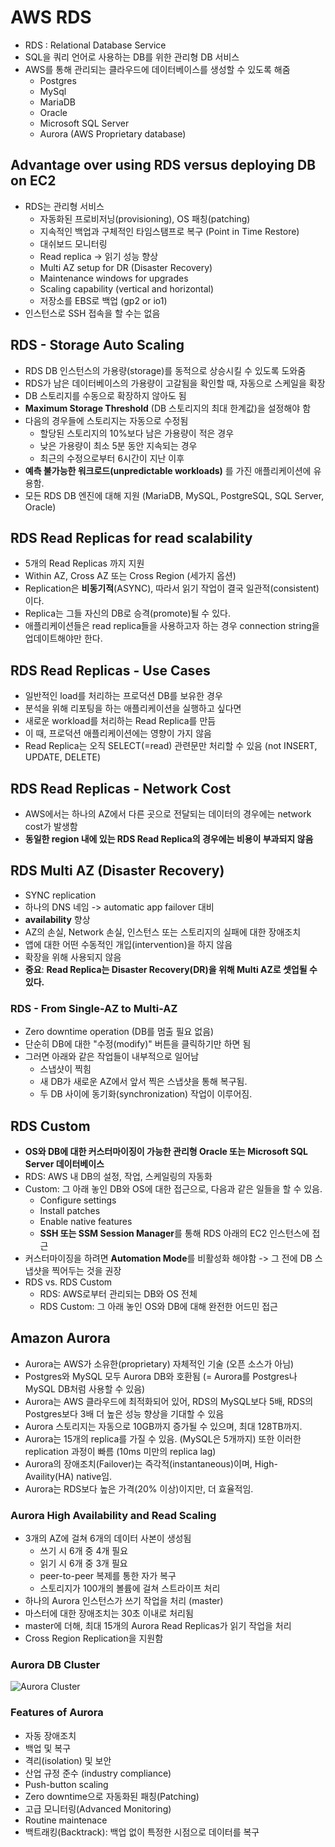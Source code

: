 # AWS RDS

- RDS : Relational Database Service
- SQL을 쿼리 언어로 사용하는 DB를 위한 관리형 DB 서비스
- AWS를 통해 관리되는 클라우드에 데이터베이스를 생성할 수 있도록 해줌
  - Postgres
  - MySql
  - MariaDB
  - Oracle
  - Microsoft SQL Server
  - Aurora (AWS Proprietary database)

## Advantage over using RDS versus deploying DB on EC2

- RDS는 관리형 서비스
  - 자동화된 프로비저닝(provisioning), OS 패칭(patching)
  - 지속적인 백업과 구체적인 타임스탬프로 복구 (Point in Time Restore)
  - 대쉬보드 모니터링
  - Read replica -> 읽기 성능 향상
  - Multi AZ setup for DR (Disaster Recovery)
  - Maintenance windows for upgrades
  - Scaling capability (vertical and horizontal)
  - 저장소를 EBS로 백업 (gp2 or io1)
- 인스턴스로 SSH 접속을 할 수는 없음

## RDS - Storage Auto Scaling

- RDS DB 인스턴스의 가용량(storage)를 동적으로 상승시킬 수 있도록 도와줌
- RDS가 남은 데이터베이스의 가용량이 고갈됨을 확인할 때, 자동으로 스케일을 확장
- DB 스토리지를 수동으로 확장하지 않아도 됨
- **Maximum Storage Threshold** (DB 스토리지의 최대 한계값)을 설정해야 함
- 다음의 경우들에 스토리지는 자동으로 수정됨
  - 할당된 스토리지의 10%보다 남은 가용량이 적은 경우
  - 낮은 가용량이 최소 5분 동안 지속되는 경우
  - 최근의 수정으로부터 6시간이 지난 이후
- **예측 불가능한 워크로드(unpredictable workloads)** 를 가진 애플리케이션에 유용함.
- 모든 RDS DB 엔진에 대해 지원 (MariaDB, MySQL, PostgreSQL, SQL Server, Oracle)

## RDS Read Replicas for read scalability

- 5개의 Read Replicas 까지 지원
- Within AZ, Cross AZ 또는 Cross Region (세가지 옵션)
- Replication은 **비동기적**(ASYNC), 따라서 읽기 작업이 결국 일관적(consistent)이다.
- Replica는 그들 자신의 DB로 승격(promote)될 수 있다.
- 애플리케이션들은 read replica들을 사용하고자 하는 경우 connection string을 업데이트해야만 한다.

## RDS Read Replicas - Use Cases

- 일반적인 load를 처리하는 프로덕션 DB를 보유한 경우
- 분석을 위해 리포팅을 하는 애플리케이션을 실행하고 싶다면
- 새로운 workload를 처리하는 Read Replica를 만듬
- 이 때, 프로덕션 애플리케이션에는 영향이 가지 않음
- Read Replica는 오직 SELECT(=read) 관련문만 처리할 수 있음 (not INSERT, UPDATE, DELETE)

## RDS Read Replicas - Network Cost

- AWS에서는 하나의 AZ에서 다른 곳으로 전달되는 데이터의 경우에는 network cost가 발생함
- **동일한 region 내에 있는 RDS Read Replica의 경우에는 비용이 부과되지 않음**

## RDS Multi AZ (Disaster Recovery)

- SYNC replication
- 하나의 DNS 네임 -> automatic app failover 대비
- **availability** 향상
- AZ의 손실, Network 손실, 인스턴스 또는 스토리지의 실패에 대한 장애조치
- 앱에 대한 어떤 수동적인 개입(intervention)을 하지 않음
- 확장을 위해 사용되지 않음
- **중요**: **Read Replica는 Disaster Recovery(DR)을 위해 Multi AZ로 셋업될 수 있다.**

### RDS - From Single-AZ to Multi-AZ

- Zero downtime operation (DB를 멈출 필요 없음)
- 단순히 DB에 대한 "수정(modify)" 버튼을 클릭하기만 하면 됨
- 그러면 아래와 같은 작업들이 내부적으로 일어남
  - 스냅샷이 찍힘
  - 새 DB가 새로운 AZ에서 앞서 찍은 스냅샷을 통해 복구됨.
  - 두 DB 사이에 동기화(synchronization) 작업이 이루어짐.

## RDS Custom

- **OS와 DB에 대한 커스터마이징이 가능한 관리형 Oracle 또는 Microsoft SQL Server 데이터베이스**
- RDS: AWS 내 DB의 설정, 작업, 스케일링의 자동화
- Custom: 그 아래 놓인 DB와 OS에 대한 접근으로, 다음과 같은 일들을 할 수 있음.
  - Configure settings
  - Install patches
  - Enable native features
  - **SSH 또는 SSM Session Manager**를 통해 RDS 아래의 EC2 인스턴스에 접근
- 커스터마이징을 하려면 **Automation Mode**를 비활성화 해야함 -> 그 전에 DB 스냅샷을 찍어두는 것을 권장
- RDS vs. RDS Custom
  - RDS: AWS로부터 관리되는 DB와 OS 전체
  - RDS Custom: 그 아래 놓인 OS와 DB에 대해 완전한 어드민 접근

## Amazon Aurora

- Aurora는 AWS가 소유한(proprietary) 자체적인 기술 (오픈 소스가 아님)
- Postgres와 MySQL 모두 Aurora DB와 호환됨 (= Aurora를 Postgres나 MySQL DB처럼 사용할 수 있음)
- Aurora는 AWS 클라우드에 최적화되어 있어, RDS의 MySQL보다 5배, RDS의 Postgres보다 3배 더 높은 성능 향상을 기대할 수 있음
- Aurora 스토리지는 자동으로 10GB까지 증가될 수 있으며, 최대 128TB까지.
- Aurora는 15개의 replica를 가질 수 있음. (MySQL은 5개까지) 또한 이러한 replication 과정이 빠름 (10ms 미만의 replica lag)
- Aurora의 장애조치(Failover)는 즉각적(instantaneous)이며, High-Availity(HA) native임.
- Aurora는 RDS보다 높은 가격(20% 이상)이지만, 더 효율적임.

### Aurora High Availability and Read Scaling

- 3개의 AZ에 걸쳐 6개의 데이터 사본이 생성됨
  - 쓰기 시 6개 중 4개 필요
  - 읽기 시 6개 중 3개 필요
  - peer-to-peer 복제를 통한 자가 복구
  - 스토리지가 100개의 볼륨에 걸쳐 스트라이프 처리
- 하나의 Aurora 인스턴스가 쓰기 작업을 처리 (master)
- 마스터에 대한 장애조치는 30초 이내로 처리됨
- master에 더해, 최대 15개의 Aurora Read Replicas가 읽기 작업을 처리
- Cross Region Replication을 지원함

### Aurora DB Cluster

![Aurora Cluster](https://d2908q01vomqb2.cloudfront.net/887309d048beef83ad3eabf2a79a64a389ab1c9f/2017/11/01/AZ-Cluster-Endpoint.jpg)

### Features of Aurora

- 자동 장애조치
- 백업 및 복구
- 격리(isolation) 및 보안
- 산업 규정 준수 (industry compliance)
- Push-button scaling
- Zero downtime으로 자동화된 패칭(Patching)
- 고급 모니터링(Advanced Monitoring)
- Routine maintenace
- 백트래킹(Backtrack): 백업 없이 특정한 시점으로 데이터를 복구
